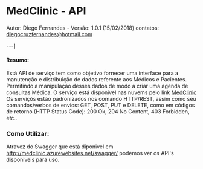 # MedClinic - API
Autor: Diego Fernandes  - Versão: 1.0.1 (15/02/2018)
contatos: diegocruzfernandes@hotmail.com

---]


####  Resumo:
Está API de serviço tem como objetivo fornecer uma interface para a manutenção e distribuição de dados referente aos Médicos e Pacientes.
Permitindo a manipulação desses dados de modo a criar uma agenda de consultas Médica.
O serviço está disponivel nas nuvems pelo link [MedClinic](http://medclinic.azurewebsites.net/swagger/ "MedClinic-API - Azure - Clound")
Os serviçõs estão padronizados nos comando HTTP/REST, assim como seu comandos/verbos de envios: GET, POST, PUT e DELETE, como em códigos de retorno (HTTP Status Code): 200 Ok, 204 No Content, 403 Forbidden, etc..

### Como Utilizar:
Atravez do Swagger que está diponivel em http://medclinic.azurewebsites.net/swagger/
podemos ver os API's disponiveis para uso.
